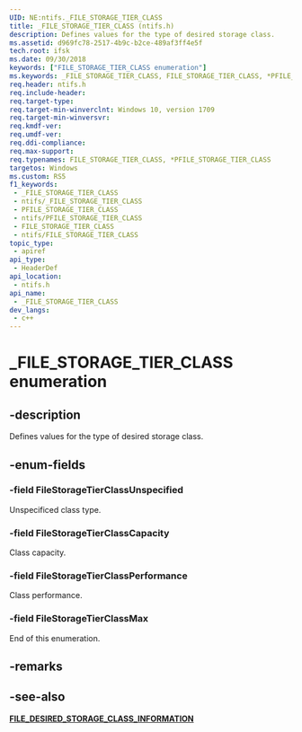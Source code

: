 ```yaml
---
UID: NE:ntifs._FILE_STORAGE_TIER_CLASS
title: _FILE_STORAGE_TIER_CLASS (ntifs.h)
description: Defines values for the type of desired storage class.
ms.assetid: d969fc78-2517-4b9c-b2ce-489af3ff4e5f
tech.root: ifsk
ms.date: 09/30/2018
keywords: ["FILE_STORAGE_TIER_CLASS enumeration"]
ms.keywords: _FILE_STORAGE_TIER_CLASS, FILE_STORAGE_TIER_CLASS, *PFILE_STORAGE_TIER_CLASS,
req.header: ntifs.h
req.include-header: 
req.target-type: 
req.target-min-winverclnt: Windows 10, version 1709
req.target-min-winversvr: 
req.kmdf-ver: 
req.umdf-ver: 
req.ddi-compliance: 
req.max-support: 
req.typenames: FILE_STORAGE_TIER_CLASS, *PFILE_STORAGE_TIER_CLASS
targetos: Windows
ms.custom: RS5
f1_keywords:
 - _FILE_STORAGE_TIER_CLASS
 - ntifs/_FILE_STORAGE_TIER_CLASS
 - PFILE_STORAGE_TIER_CLASS
 - ntifs/PFILE_STORAGE_TIER_CLASS
 - FILE_STORAGE_TIER_CLASS
 - ntifs/FILE_STORAGE_TIER_CLASS
topic_type:
 - apiref
api_type:
 - HeaderDef
api_location:
 - ntifs.h
api_name:
 - _FILE_STORAGE_TIER_CLASS
dev_langs:
 - c++
---
```


# _FILE_STORAGE_TIER_CLASS enumeration


## -description

Defines values for the type of desired storage class.

## -enum-fields

### -field FileStorageTierClassUnspecified 

Unspecificed class type.

### -field FileStorageTierClassCapacity 

Class capacity.

### -field FileStorageTierClassPerformance 

Class performance.

### -field FileStorageTierClassMax 

End of this enumeration.

## -remarks

## -see-also

[**FILE_DESIRED_STORAGE_CLASS_INFORMATION**](ns-ntifs-_file_desired_storage_class_information.md)

